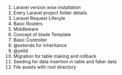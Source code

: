 1. Laravel version wise installation
2. Every Laravel project folder details
3. Laravel Request Lifecyle
4. Basic Routers
5. Middleware
6. Concept of blade Template
7. Basic Controller
8. @extends for inheritance
9. @yeild 
10. Migration for table making and rollback
11. Seeding for data insertion in table and faker data
12. File assets with root directory